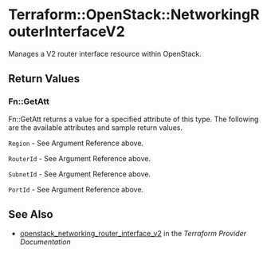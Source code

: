 # Terraform::OpenStack::NetworkingRouterInterfaceV2

Manages a V2 router interface resource within OpenStack.

## Return Values

### Fn::GetAtt

Fn::GetAtt returns a value for a specified attribute of this type. The following are the available attributes and sample return values.

`Region` - See Argument Reference above.

`RouterId` - See Argument Reference above.

`SubnetId` - See Argument Reference above.

`PortId` - See Argument Reference above.

## See Also

* [openstack_networking_router_interface_v2](https://www.terraform.io/docs/providers/openstack/r/networking_router_interface_v2.html) in the _Terraform Provider Documentation_